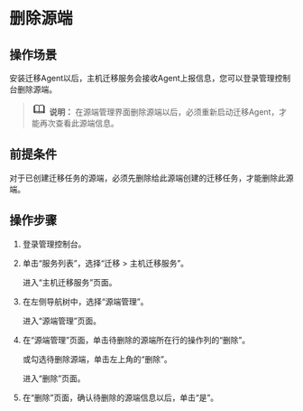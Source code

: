 # 删除源端<a name="sms_03_0005"></a>

## 操作场景<a name="section1566111211466"></a>

安装迁移Agent以后，主机迁移服务会接收Agent上报信息，您可以登录管理控制台删除源端。

>![](public_sys-resources/icon-note.gif) **说明：** 
>在源端管理界面删除源端以后，必须重新启动迁移Agent，才能再次查看此源端信息。

## 前提条件<a name="section165263013166"></a>

对于已创建迁移任务的源端，必须先删除给此源端创建的迁移任务，才能删除此源端。

## 操作步骤<a name="section8920141595719"></a>

1.  登录管理控制台。
2.  单击“服务列表”，选择“迁移 \> 主机迁移服务”。

    进入“主机迁移服务”页面。

3.  在左侧导航树中，选择“源端管理”。

    进入“源端管理”页面。

4.  在“源端管理”页面，单击待删除的源端所在行的操作列的“删除”。

    或勾选待删除源端，单击左上角的“删除”。

    进入“删除”页面。

5.  在“删除”页面，确认待删除的源端信息以后，单击“是”。

